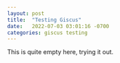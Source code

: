 ```yaml
---
layout: post
title:  "Testing Giscus"
date:   2022-07-03 03:01:16 -0700
categories: giscus testing
---
```


This is quite empty here, trying it out.

